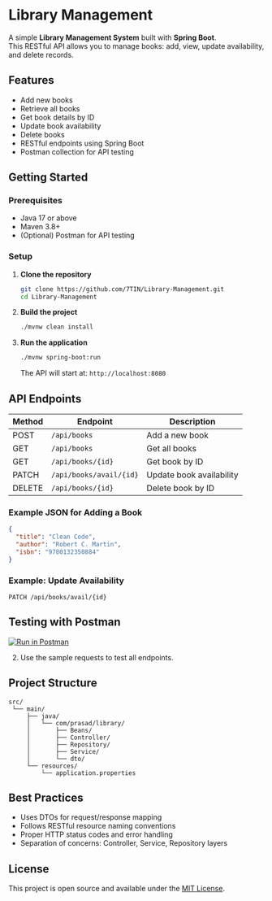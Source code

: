 # Library Management

A simple **Library Management System** built with **Spring Boot**.  
This RESTful API allows you to manage books: add, view, update availability, and delete records.

## Features

- Add new books
- Retrieve all books
- Get book details by ID
- Update book availability
- Delete books
- RESTful endpoints using Spring Boot
- Postman collection for API testing

## Getting Started

### Prerequisites

- Java 17 or above
- Maven 3.8+
- (Optional) Postman for API testing

### Setup

1. **Clone the repository**
   ```bash
   git clone https://github.com/7TIN/Library-Management.git
   cd Library-Management
   ```

2. **Build the project**
   ```bash
   ./mvnw clean install
   ```

3. **Run the application**
   ```bash
   ./mvnw spring-boot:run
   ```
   The API will start at: `http://localhost:8080`

## API Endpoints

| Method | Endpoint                       | Description                          |
|--------|------------------------------- |--------------------------------------|
| POST   | `/api/books`                   | Add a new book                       |
| GET    | `/api/books`                   | Get all books                        |
| GET    | `/api/books/{id}`              | Get book by ID                       |
| PATCH  | `/api/books/avail/{id}`        | Update book availability             |
| DELETE | `/api/books/{id}`              | Delete book by ID                    |

### Example JSON for Adding a Book

```json
{
  "title": "Clean Code",
  "author": "Robert C. Martin",
  "isbn": "9780132350884"
}
```

### Example: Update Availability

```http
PATCH /api/books/avail/{id}
```

## Testing with Postman

[![Run in Postman](https://run.pstmn.io/button.svg)](https://postman.com/collections/42398638-5ce8481e-192d-4eee-b6cd-4f4435949c71?action=share&workspace=79d4edcf-3954-4037-8940-bb3e29610160)

2. Use the sample requests to test all endpoints.

<!-- *To generate a Postman collection link:*
- In Postman, right-click your collection > Share Collection > Get public link, and paste the link here. -->

## Project Structure

```
src/
 └── main/
     ├── java/
     │   └── com/prasad/library/
     │       ├── Beans/
     │       ├── Controller/
     │       ├── Repository/
     │       ├── Service/
     │       └── dto/
     └── resources/
         └── application.properties
```

## Best Practices

- Uses DTOs for request/response mapping
- Follows RESTful resource naming conventions
- Proper HTTP status codes and error handling
- Separation of concerns: Controller, Service, Repository layers

## License

This project is open source and available under the [MIT License](LICENSE).

<!-- **Tip:**  
For more information on REST API best practices in Spring Boot, see [Spring Boot REST API Best Practices][2].  
To document your API, consider integrating Swagger/OpenAPI as described [here][7].

[2]: https://amigoscode.com/blogs/top-10-spring-boot-rest-api-best-practices  
[7]: https://www.baeldung.com/spring-rest-openapi-documentation

[1] https://github.com/7TIN/Library-Management
[2] https://amigoscode.com/blogs/top-10-spring-boot-rest-api-best-practices
[3] https://www.youtube.com/watch?v=EgQJRB9Vs3Y
[4] https://www.geeksforgeeks.org/advance-java/best-practices-while-making-rest-apis-in-spring-boot-application/
[5] https://spring.io/guides/tutorials/rest
[6] https://www.sivalabs.in/spring-boot-rest-api-best-practices-part-1/
[7] https://www.baeldung.com/spring-rest-openapi-documentation
[8] https://spring.io/guides/gs/testing-restdocs
[9] https://apidog.com/blog/spring-boot-api-documentation/ -->